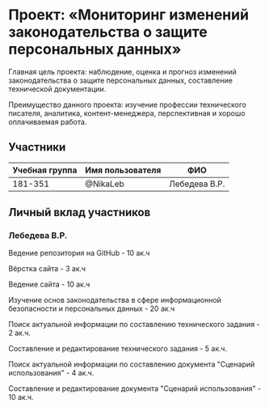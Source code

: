 # Проект: «Мониторинг изменений законодательства о защите персональных данных»

Главная цель проекта: наблюдение, оценка и прогноз изменений законодательства о защите персональных данных, составление технической документации.

Преимущество данного проекта: изучение профессии технического писателя, аналитика, контент-менеджера, перспективная и хорошо оплачиваемая работа.


## Участники

| Учебная группа | Имя пользователя     | ФИО                |
|----------------|----------------------|--------------------|
| 181-351        | @NikaLeb             | Лебедева В.Р.      |


## Личный вклад участников

### Лебедева В.Р.	
Ведение репозитория на GitHub - 10 ак.ч

Вёрстка сайта - 3 ак.ч

Ведение сайта - 10 ак.ч

Изучение основ законодательства в сфере информационной безопасности и персональных данных - 20 ак.ч

Поиск актуальной информации по составлению технического задания - 2 ак.ч.

Составление и редактирование технического задания - 5 ак.ч.

Поиск актуальной информации по составлению документа "Сценарий использования" - 4 ак.ч.

Составление и редактирование документа "Сценарий использования" - 10 ак.ч.
